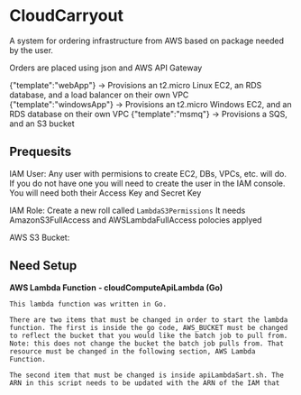 # CloudCarryout
A system for ordering infrastructure from AWS based on package needed by the user.

Orders are placed using json and AWS API Gateway

{"template":"webApp"} -> Provisions an t2.micro Linux EC2, an RDS database, and a load balancer on their own VPC
{"template":"windowsApp"} -> Provisions an t2.micro Windows EC2, and an RDS database on their own VPC
{"template":"msmq"} -> Provisions a SQS, and an S3 bucket

## Prequesits
IAM User: 
Any user with permisions to create EC2, DBs, VPCs, etc. will do. If you do not have one you will need to create the user in the IAM console.
    You will need both their Access Key and Secret Key

IAM Role: 
Create a new roll called `LambdaS3Permissions`
It needs AmazonS3FullAccess and AWSLambdaFullAccess polocies applyed

AWS S3 Bucket:

## Need Setup
**AWS Lambda Function**
**- cloudComputeApiLambda (Go)**

	This lambda function was written in Go. 
	
	There are two items that must be changed in order to start the lambda function. The first is inside the go code, AWS_BUCKET must be changed to reflect the bucket that you would like the batch job to pull from. Note: this does not change the bucket the batch job pulls from. That resource must be changed in the following section, AWS Lambda Function. 
	
	The second item that must be changed is inside apiLambdaSart.sh. The ARN in this script needs to be updated with the ARN of the IAM that was created for the two Lambda functions. Once again, ensure that this IAM role as full s3 permissions for this to work. 

	Now that those two items are updated, follow the following steps inside of lambdaFuncs > api-lambda folder in order to start the lambda function.
	- `go mod init qpi-lambda`
	- `./zipMain.sh`
	- `./apiLambdaStart`

	The Lambda function should now be started. In order to update the Lambda, run `./zipMain.sh` and then `./updateLambda.sh`

**AWS API Gateway**

	The following steps are to set up a restful AWS API Gateway connected to the previous Lambda function. Follow these steps, starting from the `Choose API Type` screene
	- Find `Rest API` and click `Build`
	- Ensure protocol is on `REST`, and `New API` has been selected
	- Enter the name you would like, along with a description and make sure the `Endpoint Type` is `Regional`
	- Click `Create`
	- You should now be on the `Resources` screne
	- Click `Actions` > `Create Resource`
	- Name the resource `request` this will update the path, and then click `Create Resource`
	- Back on the `Resources` page, click `Actions` > `Create Method`
	- Click the `drop down` and then select `POST` click the checkmark
	- Integration type should be `Lambda Function` and region should be whatever region the Lambda function was created in
	- Search for the Lambda function in the `Lambda Function` box and click `save` then `ok` to give the API Gateway permissions
	- You should now be on the `Method Execution` screen
	- Click `test`
	- In `Request Body`, enter whatever template you whould like to envoke. JSON format must be used here. For example, {"template":"webApp"}
	- The following templates are supported: `webApp`, `windowsApp`, `msmq`

**AWS Lambda Function**
**- trigger-aws-batch-job (Go)**

	This lambda function was written in Go. You can apply it to your pipeline by running the following commands
	in the lambdaFuncs > trigger-batch folder.
	`go mod init trigger-batch`
	`./zipMain.sh`
	If first time running, ie: function does not already exist in your AWS environment.
    edit `lambdaStart.sh` and replace `[YOURAWSIDNUM]` with you AWS Account ID Number (can be found on bottom left of IAM window), make sure to remove the []s as well.
	run `./lambdaStart.sh`
	Else
	run `./updateLambda.sh`

	An event will need to be setup on the s3 bucket from above.
	You can create an event by going to your bucket then select "Properties" then "Events". Select "Add
	notification".
	- Name your event whatever you like.
	- Select "all object create events"
	- Prefix put `jobs`
	- Suffix put `job.json`
	- Send to select "Lambda Function" in dropdown
	- Lambda select "trigger-aws-batch-job"
	- Save

**AWS Batch**
Each section below should be completed in order. You can change the names suggested but if you do you will need to modify files in repo before setting them up

- Compute environments

	We need an environment to run our provisioning from. We used a Managed spot environment to keep resource costs down.
	- Go to Batch under Compute in services
	- Select "Compute environments" on left hand menu
	- Click "Create environment"
	- Select "Managed"
	- Compute environment name `cloudcarryout-comp-env`
	- Scroll down to "Provisioning model" select "Spot"
	- Leave all other setting as defualt
	- Click "Create"

- Job queues

	Next we need a queue to run the jobs in.
	- Select "Job queues" on left hand menu
	- Click "Create queue"
	- Queue name `cloudcarryout-batch-job-queue`
	- Priority `10`
	- Select "cloudcarryout-comp-env" from drop down
	- Click "Create Job Queue"

- Job definitions

	We need to create a job definition that defines the job to be ran.
	- Select "Job definitions" on left hand menu
	- Click "Create"
	- Job definition name ``
	- Job attempts `2`
	- Contaner image `brandonlocker/cloudcaarryout:latest` (if you modify the dockerfile and/or upload this elsewhere you will need to change this to that image)
	- vCPUS `1`
	- Memory `512`
	- Scroll down and click "add environment variable
	- Add the following keypairs ...
		- AWS_REGION = us-east-1 (region you want the resources provisioned in)
		- AWS_ACCESS_KEY_ID = ABCD...... (this needs to be the access key for the IAM user with permissions to provision the resources)
		- AWS_SECRET_ACCESS_KEY = dka2jd1.... (secret key for IAM user above)
		- AWS_BUCKET = myBucket (name of the bucket the job.json is being saved in)
		- FILE_TO_WATCH = jobs/job.json (should be same unless you modified cloudComputeApiLambda function)

- Jobs

	Are called by the trigger-aws-batch-job lambda function

## Provided (but may need edited)

**Terraform Scripts**
[insert list later]

**Dockerfile**

The dockerfile is the blueprint for the docker image stored at https://hub.docker.com/repository/docker/brandonlocker/cloudcarryout.
It setups the environment need to deploy the Terraform scripts and provision the resources. The environment includes AWS CLI and Terraform installations. The following environtmental variables are needed for the image to work.

- AWS_REGION = us-east-1 (region you want the resources provisioned in)
- AWS_ACCESS_KEY_ID = ABCD...... (this needs to be the access key for the IAM user with permissions to provision the resources)
- AWS_SECRET_ACCESS_KEY = dka2jd1.... (secret key for IAM user above)
- AWS_BUCKET = myBucket (name of the bucket the job.json is being saved in)
- FILE_TO_WATCH = jobs/job.json (file holding the json that is used to determine what resources to deploy)

Example:
```shell
$ docker run -it --env AWS_ACCESS_KEY_ID=xxxxxxxxxxxxxxxxxx --env AWS_SECRET_ACCESS_KEY=xxxxxxxxxxxxxxxxxxxx --env AWS_BUCKET=brandonlocker-test --env FILE_TO_WATCH=jobs/job.json --env AWS_REGION=us-east-1 brandonlocker/cloudcarryout
```
Also the file to watch will need to be stored in the s3 bucket refrenced in the env variable or the script running will fail. 